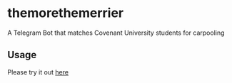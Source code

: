 # themorethemerrier
A Telegram Bot that matches Covenant University students for carpooling

## Usage
Please try it out [here](https://t.me/TheMoreTheMerrierBot)
